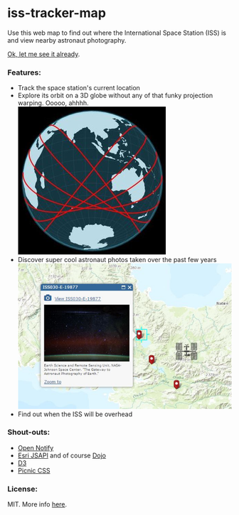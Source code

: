 iss-tracker-map
===============

Use this web map to find out where the International Space Station (ISS) is and view nearby astronaut photography.

[Ok, let me see it already](http://jwasil.github.io/iss-tracker-map/).

### Features:
* Track the space station's current location
* Explore its orbit on a 3D globe without any of that funky projection warping. Ooooo, ahhhh.
![globe](https://github.com/jwasil/iss-tracker-map/blob/readme_docs/docs/globe1.JPG)
* Discover super cool astronaut photos taken over the past few years
![astroPhoto](https://github.com/jwasil/iss-tracker-map/blob/readme_docs/docs/astroPhoto1.JPG)
* Find out when the ISS will be overhead

### Shout-outs:
* [Open Notify](http://open-notify.org/)
* [Esri JSAPI](https://developers.arcgis.com/javascript/) and of course [Dojo](http://dojotoolkit.org/)
* [D3](http://d3js.org/)
* [Picnic CSS](http://picnicss.com/)

### License:
MIT. More info [here](LICENSE).
